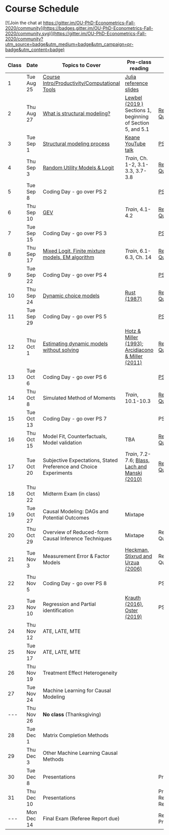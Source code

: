 # Course Schedule

[![Join the chat at https://gitter.im/OU-PhD-Econometrics-Fall-2020/community](https://badges.gitter.im/OU-PhD-Econometrics-Fall-2020/community.svg)](https://gitter.im/OU-PhD-Econometrics-Fall-2020/community?utm_source=badge&utm_medium=badge&utm_campaign=pr-badge&utm_content=badge)

| **Class** | **Date** | **Topics to Cover**                | **Pre-class reading**      | **Due**                |
|---|---|---|---|---|
| 1              | Tue Aug 25    | [Course Intro/Productivity/Computational Tools](https://raw.githack.com/OU-PhD-Econometrics/fall-2020/master/LectureNotes/01-Productivity/01slides.html) | [Julia reference slides](https://raw.githack.com/OU-PhD-Econometrics/fall-2020/master/LectureNotes/00-JuliaTips/00slides.html#1) |         |
| 2              | Thu Aug 27    | [What is structural modeling?](https://raw.githack.com/OU-PhD-Econometrics/fall-2020/master/LectureNotes/02-IntroStructuralModels/02slides.html) | [Lewbel (2019 )](https://doi.org/10.1257/jel.20181361) Sections 1, beginning of Section 5, and 5.1 | [Reading Quiz](https://github.com/OU-PhD-Econometrics/fall-2020/blob/master/ReadingQuizzes/RQ1.md) |
| 3              | Tue Sep  1    | [Structural modeling process](https://raw.githack.com/OU-PhD-Econometrics/fall-2020/master/LectureNotes/03-StructuralWorkflow/03slides.html) | [Keane YouTube talk](https://www.youtube.com/watch?v=0hazaPBAYWE) | [PS 1](https://github.com/OU-PhD-Econometrics/fall-2020/blob/master/ProblemSets/PS1-julia-intro/PS1.pdf) |
| 4              | Thu Sep  3    | [Random Utility Models & Logit](https://raw.githack.com/OU-PhD-Econometrics/fall-2020/master/LectureNotes/04-StaticDiscreteChoice/04slides.html) |  _Train_,  Ch. 1-2, 3.1-3.3, 3.7-3.8 | [Reading Quiz](https://github.com/OU-PhD-Econometrics/fall-2020/blob/master/ReadingQuizzes/RQ2.md) |
| 5              | Tue Sep  8    | Coding Day - go over PS 2 |  | [PS 2](https://github.com/OU-PhD-Econometrics/fall-2020/blob/master/ProblemSets/PS2-optimization-intro/PS2.pdf) |
| 6              | Thu Sep 10    | [GEV](https://raw.githack.com/OU-PhD-Econometrics/fall-2020/master/LectureNotes/05-GEV/05slides.html) | _Train_, 4.1-4.2 | [Reading Quiz](https://github.com/OU-PhD-Econometrics/fall-2020/blob/master/ReadingQuizzes/RQ3.md) |
| 7              | Tue Sep 15    | Coding Day - go over PS 3 |  | [PS 3](https://github.com/OU-PhD-Econometrics/fall-2020/blob/master/ProblemSets/PS3-gev/PS3.pdf) |
| 8              | Thu Sep 17    | [Mixed Logit, Finite mixture models, EM algorithm](https://raw.githack.com/OU-PhD-Econometrics/fall-2020/master/LectureNotes/06-Mixture/06slides.html) | _Train_, 6.1-6.3, Ch. 14 | [Reading Quiz](https://github.com/OU-PhD-Econometrics/fall-2020/blob/master/ReadingQuizzes/RQ4.md) |
| 9              | Tue Sep 22    | Coding Day - go over PS 4 | | [PS 4](https://github.com/OU-PhD-Econometrics/fall-2020/blob/master/ProblemSets/PS4-mixture/PS4.pdf) |
| 10             | Thu Sep 24    | [Dynamic choice models](https://raw.githack.com/OU-PhD-Econometrics/fall-2020/master/LectureNotes/07-DDC/07slides.html) | [Rust (1987)](http://www.jstor.org/stable/1911259) | [Reading Quiz](https://github.com/OU-PhD-Econometrics/fall-2020/blob/master/ReadingQuizzes/RQ5.md) |
| 11             | Tue Sep 29    | Coding Day - go over PS 5 | | [PS 5](https://github.com/OU-PhD-Econometrics/fall-2020/blob/master/ProblemSets/PS5-ddc/PS5.pdf) |
| 12             | Thu Oct  1    | [Estimating dynamic models without solving](https://raw.githack.com/OU-PhD-Econometrics/fall-2020/master/LectureNotes/08-CCP/08slides.html) | [Hotz & Miller (1993)](https://doi.org/10.2307/2298122); [Arcidiacono & Miller (2011)](https://doi.org/10.3982/ECTA7743) | [Reading Quiz](https://github.com/OU-PhD-Econometrics/fall-2020/blob/master/ReadingQuizzes/RQ6.md) |
| 13             | Tue Oct  6    | Coding Day - go over PS 6 | | [PS 6](https://github.com/OU-PhD-Econometrics/fall-2020/blob/master/ProblemSets/PS6-ccp/PS6.pdf)  |
| 14             | Thu Oct  8    | Simulated Method of Moments | _Train_, 10.1-10.3 | [Reading Quiz](https://github.com/OU-PhD-Econometrics/fall-2020/blob/master/ReadingQuizzes/RQ7.md) |
| 15             | Tue Oct 13    | Coding Day - go over PS 7  |         | PS 7 |
| 16             | Thu Oct 15    | Model Fit, Counterfactuals, Model validation | TBA | [Reading Quiz](https://github.com/OU-PhD-Econometrics/fall-2020/blob/master/ReadingQuizzes/RQ8.md) |
| 17             | Tue Oct 20    | Subjective Expectations, Stated Preference and Choice Experiments | _Train_, 7.2-7.6; [Blass, Lach and Manski (2010)](https://onlinelibrary.wiley.com/doi/abs/10.1111/j.1468-2354.2010.00586.x) | [Reading Quiz](https://github.com/OU-PhD-Econometrics/fall-2020/blob/master/ReadingQuizzes/RQ9.md) |
| 18             | Thu Oct 22    | Midterm Exam (in class)  |         |         |
| 19             | Tue Oct 27    | Causal Modeling: DAGs and Potential Outcomes | Mixtape |         |               
| 20             | Thu Oct 29    | Overview of Reduced-form Causal Inference Techniques | Mixtape | Reading Quiz |  
| 21             | Tue Nov  3    | Measurement Error & Factor Models | [Heckman, Stixrud and Urzua (2006)](https://jenni.uchicago.edu/papers/Heckman-Stixrud-Urzua_JOLE_v24n3_2006.pdf) | Reading Quiz |
| 22             | Thu Nov  5    | Coding Day - go over PS 8 |         | PS 8 |
| 23             | Tue Nov 10    | Regression and Partial identification | [Krauth (2016)](https://www.degruyter.com/view/journals/jem/5/1/article-p117.xml), [Oster (2019)](https://www.tandfonline.com/doi/full/10.1080/07350015.2016.1227711) | PS 9 |
| 24             | Thu Nov 12    | ATE, LATE, MTE              |         |         |
| 25             | Tue Nov 17    | ATE, LATE, MTE              |         |  |
| 26             | Thu Nov 19    | Treatment Effect Heterogeneity |         |  |
| 27             | Tue Nov 24    | Machine Learning for Causal Modeling |         |         |
| ---            | Thu Nov 26    | **No class** (Thanksgiving) |         |         |
| 28             | Tue Dec  1    | Matrix Completion Methods |         |         |
| 29             | Thu Dec  3    | Other Machine Learning Causal Methods |         |         |
| 30             | Tue Dec  8    | Presentations               |         | Presentation |
| 31             | Thu Dec 10    | Presentations               |         | Presentation, Referee Report |
| ---            | Mon Dec 14    | Final Exam (Referee Report due) |  | Research Proposal |
